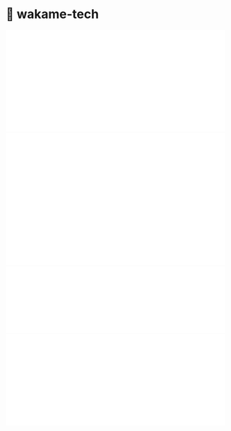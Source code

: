 # 🛌 wakame-tech

![](/metrics.svg)
![](/metrics.plugin.stars.svg)
![](/metrics.plugin.languages.details.svg)
![](/metrics.plugin.wakatime.svg)
